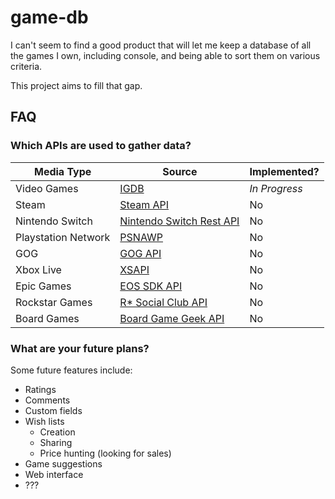 # game-db

I can't seem to find a good product that will let me keep a database of all the games I own, including console, and being able to sort them on various criteria.

This project aims to fill that gap.

## FAQ

### Which APIs are used to gather data?

Media Type | Source | Implemented?
----|----|----
Video Games | [IGDB](https://api-docs.igdb.com) | *In Progress*
Steam | [Steam API](https://developer.valvesoftware.com/wiki/Steam_Web_API#GetPlayerSummaries_.28v0001.29) | No
Nintendo Switch | [Nintendo Switch Rest API](https://dev.to/mathewthe2/intro-to-nintendo-switch-rest-api-2cm7) | No
Playstation Network | [PSNAWP](https://pypi.org/project/PSNAWP) | No
GOG | [GOG API](https://gogapidocs.readthedocs.io/en/latest/) | No
Xbox Live | [XSAPI](https://learn.microsoft.com/en-us/gaming/gdk/_content/gc/reference/live/rest/uri/profilev2/uri-usersuseridprofilesettingspeopleuserlistget) | No
Epic Games | [EOS SDK API](https://dev.epicgames.com/docs/en-US/api-ref) | No
Rockstar Games | [R* Social Club API](https://rockstar-api.readthedocs.io/en/latest) | No
Board Games | [Board Game Geek API](https://boardgamegeek.com/wiki/page/BGG_XML_API2) | No

### What are your future plans?

Some future features include:

- Ratings
- Comments
- Custom fields
- Wish lists
  - Creation
  - Sharing
  - Price hunting (looking for sales)
- Game suggestions
- Web interface
- ???
